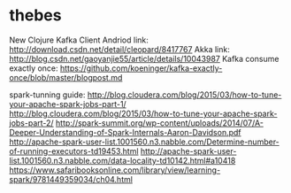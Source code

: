 # thebes
New Clojure Kafka Client
Andriod link: http://download.csdn.net/detail/cleopard/8417767
Akka link: http://blog.csdn.net/gaoyanjie55/article/details/10043987
Kafka consume exactly once: https://github.com/koeninger/kafka-exactly-once/blob/master/blogpost.md


spark-tunning guide: 
http://blog.cloudera.com/blog/2015/03/how-to-tune-your-apache-spark-jobs-part-1/
http://blog.cloudera.com/blog/2015/03/how-to-tune-your-apache-spark-jobs-part-2/
http://spark-summit.org/wp-content/uploads/2014/07/A-Deeper-Understanding-of-Spark-Internals-Aaron-Davidson.pdf
http://apache-spark-user-list.1001560.n3.nabble.com/Determine-number-of-running-executors-td19453.html
http://apache-spark-user-list.1001560.n3.nabble.com/data-locality-td10142.html#a10418
https://www.safaribooksonline.com/library/view/learning-spark/9781449359034/ch04.html
